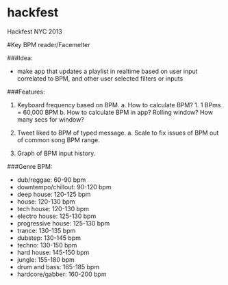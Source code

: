 hackfest
========

Hackfest NYC 2013



#Key BPM reader/Facemelter

###Idea: 
* make app that updates a playlist in realtime based on user input correlated to BPM, and other user selected filters or inputs

###Features:
1. Keyboard frequency based on BPM.
	a. How to calculate BPM?
		1. 1 BPms = 60,000 BPM
	b. How to calculate BPM in app?  Rolling window?  How many secs for window?
	
2. Tweet liked to BPM of typed message.
	a. Scale to fix issues of BPM out of common song BPM range.

3. Graph of BPM input history.





###Genre BPM:
* dub/reggae: 60-90 bpm
* downtempo/chillout: 90-120 bpm
* deep house: 120-125 bpm
* house: 120-130 bpm
* tech house: 120-130 bpm
* electro house: 125-130 bpm
* progressive house: 125-130 bpm
* trance: 130-135 bpm
* dubstep: 130-145 bpm
* techno: 130-150 bpm
* hard house: 145-150 bpm
* jungle: 155-180 bpm
* drum and bass: 165-185 bpm
* hardcore/gabber: 160-200 bpm



